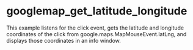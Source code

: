 # googlemap_get_latitude_longitude
This example listens for the click event, gets the latitude and longitude coordinates of the click from google.maps.MapMouseEvent.latLng, and displays those coordinates in an info window.

